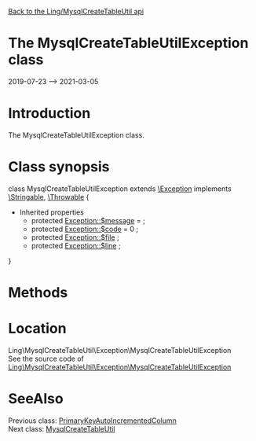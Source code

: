 [Back to the Ling/MysqlCreateTableUtil api](https://github.com/lingtalfi/MysqlCreateTableUtil/blob/master/doc/api/Ling/MysqlCreateTableUtil.md)



The MysqlCreateTableUtilException class
================
2019-07-23 --> 2021-03-05






Introduction
============

The MysqlCreateTableUtilException class.



Class synopsis
==============


class <span class="pl-k">MysqlCreateTableUtilException</span> extends [\Exception](http://php.net/manual/en/class.exception.php) implements [\Stringable](https://wiki.php.net/rfc/stringable), [\Throwable](http://php.net/manual/en/class.throwable.php) {

- Inherited properties
    - protected  [Exception::$message](#property-message) =  ;
    - protected  [Exception::$code](#property-code) = 0 ;
    - protected  [Exception::$file](#property-file) ;
    - protected  [Exception::$line](#property-line) ;

}






Methods
==============






Location
=============
Ling\MysqlCreateTableUtil\Exception\MysqlCreateTableUtilException<br>
See the source code of [Ling\MysqlCreateTableUtil\Exception\MysqlCreateTableUtilException](https://github.com/lingtalfi/MysqlCreateTableUtil/blob/master/Exception/MysqlCreateTableUtilException.php)



SeeAlso
==============
Previous class: [PrimaryKeyAutoIncrementedColumn](https://github.com/lingtalfi/MysqlCreateTableUtil/blob/master/doc/api/Ling/MysqlCreateTableUtil/Column/PrimaryKeyAutoIncrementedColumn.md)<br>Next class: [MysqlCreateTableUtil](https://github.com/lingtalfi/MysqlCreateTableUtil/blob/master/doc/api/Ling/MysqlCreateTableUtil/MysqlCreateTableUtil.md)<br>
